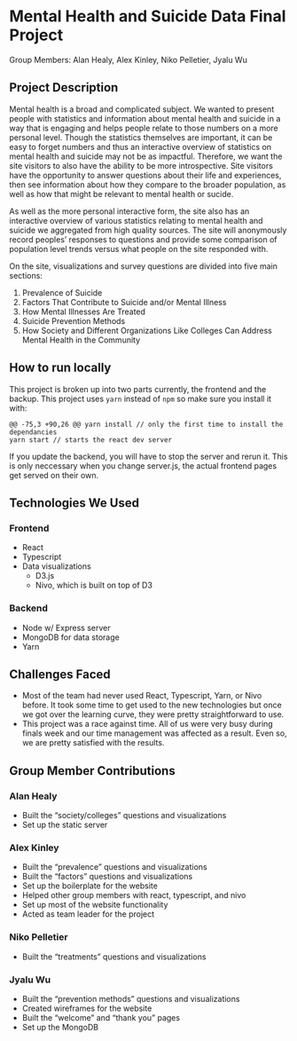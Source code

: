 # Mental Health and Suicide Data Final Project

Group Members: Alan Healy, Alex Kinley, Niko Pelletier, Jyalu Wu

## Project Description
Mental health is a broad and complicated subject. We wanted to present people with statistics and information about mental health and suicide in a way that is engaging and helps people relate to those numbers on a more personal level. Though the statistics themselves are important, it can be easy to forget numbers and thus an interactive overview of statistics on mental health and suicide may not be as impactful. Therefore, we want the site visitors to also have the ability to be more introspective. Site visitors have the opportunity to answer questions about their life and experiences, then see information about how they compare to the broader population, as well as how that might be relevant to mental health or sucide. 

As well as the more personal interactive form, the site also has an interactive overview of various statistics relating to mental health and suicide we aggregated from high quality sources. The site will anonymously record peoples’ responses to questions and provide some comparison of population level trends versus what people on the site responded with.

On the site, visualizations and survey questions are divided into five main sections:

1. Prevalence of Suicide
2. Factors That Contribute to Suicide and/or Mental Illness
3. How Mental Illnesses Are Treated
4. Suicide Prevention Methods
5. How Society and Different Organizations Like Colleges Can Address Mental Health in the Community



## How to run locally
This project is broken up into two parts currently, the frontend and the backup. This project uses `yarn` instead of `npm` so make sure you install it with:
```
@@ -75,3 +90,26 @@ yarn install // only the first time to install the dependancies
yarn start // starts the react dev server
```
If you update the backend, you will have to stop the server and rerun it. This is only neccessary when you change server.js, the actual frontend pages get served on their own.

## Technologies We Used
### Frontend
- React
- Typescript
- Data visualizations
  - D3.js
  - Nivo, which is built on top of D3

### Backend
- Node w/ Express server
- MongoDB for data storage
- Yarn

## Challenges Faced
- Most of the team had never used React, Typescript, Yarn, or Nivo before. It took some time to get used to the new technologies but once we got over the learning curve, they were pretty straightforward to use.
- This project was a race against time. All of us were very busy during finals week and our time management was affected as a result. Even so, we are pretty satisfied with the results.

## Group Member Contributions
### Alan Healy
- Built the “society/colleges” questions and visualizations
- Set up the static server

### Alex Kinley
- Built the “prevalence” questions and visualizations
- Built the “factors” questions and visualizations
- Set up the boilerplate for the website
- Helped other group members with react, typescript, and nivo
- Set up most of the website functionality
- Acted as team leader for the project

### Niko Pelletier
- Built the “treatments” questions and visualizations

### Jyalu Wu
- Built the “prevention methods” questions and visualizations
- Created wireframes for the website
- Built the “welcome” and “thank you” pages
- Set up the MongoDB
